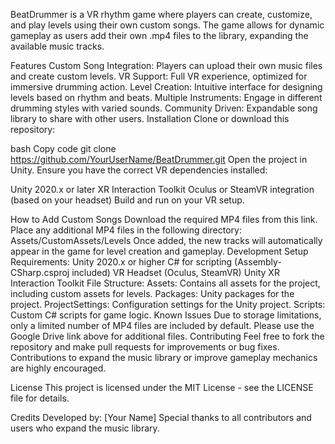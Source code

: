 BeatDrummer is a VR rhythm game where players can create, customize, and play levels using their own custom songs. The game allows for dynamic gameplay as users add their own .mp4 files to the library, expanding the available music tracks.

Features
Custom Song Integration: Players can upload their own music files and create custom levels.
VR Support: Full VR experience, optimized for immersive drumming action.
Level Creation: Intuitive interface for designing levels based on rhythm and beats.
Multiple Instruments: Engage in different drumming styles with varied sounds.
Community Driven: Expandable song library to share with other users.
Installation
Clone or download this repository:

bash
Copy code
git clone https://github.com/YourUserName/BeatDrummer.git
Open the project in Unity. Ensure you have the correct VR dependencies installed:

Unity 2020.x or later
XR Interaction Toolkit
Oculus or SteamVR integration (based on your headset)
Build and run on your VR setup.

How to Add Custom Songs
Download the required MP4 files from this link.
Place any additional MP4 files in the following directory:
Assets/CustomAssets/Levels
Once added, the new tracks will automatically appear in the game for level creation and gameplay.
Development Setup
Requirements:
Unity 2020.x or higher
C# for scripting (Assembly-CSharp.csproj included)
VR Headset (Oculus, SteamVR)
Unity XR Interaction Toolkit
File Structure:
Assets: Contains all assets for the project, including custom assets for levels.
Packages: Unity packages for the project.
ProjectSettings: Configuration settings for the Unity project.
Scripts: Custom C# scripts for game logic.
Known Issues
Due to storage limitations, only a limited number of MP4 files are included by default. Please use the Google Drive link above for additional files.
Contributing
Feel free to fork the repository and make pull requests for improvements or bug fixes. Contributions to expand the music library or improve gameplay mechanics are highly encouraged.

License
This project is licensed under the MIT License - see the LICENSE file for details.

Credits
Developed by: [Your Name]
Special thanks to all contributors and users who expand the music library.
